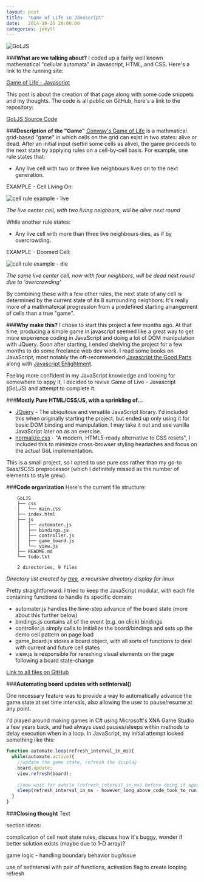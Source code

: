 ```yaml
---
layout: post
title:  "Game of Life in Javascript"
date:   2014-10-25 20:00:00
categories: jekyll 
---
```

![GoLJS](/blog/assets/posts/GoLJS-strip.png)

###**What are we talking about?**
I coded up a fairly well known mathematical "cellular automata" in Javascript, HTML, and CSS.  Here's a link to the running site:

[Game of Life - Javascript](mbech.net/Game-of-life-JS.html)

This post is about the creation of that page along with some code snippets and my thoughts.  The code is all public on GitHub, here's a link to the repository:

[GoLJS Source Code](https://github.com/mbech/GoLJS)

###**Description of the "Game"**
[Conway's Game of Life](http://en.wikipedia.org/wiki/Conway's_Game_of_Life) is a
mathmatical grid-based "game" in which cells on the grid can exist in two
states: alive or dead.  After an initial input (settin some cells as alive), the
game proceeds to the next state by applying rules on a cell-by-cell basis.  For
example, one rule states that:

* Any live cell with two or three live neighbours lives on to the next generation.

EXAMPLE - Cell Living On:

![cell rule example - live](/blog/assets/posts/GoLJS-cell-layout-live.png)


*The live center cell, with two living neighbors, will be alive next round*


While another rule states:

* Any live cell with more than three live neighbours dies, as if by overcrowding.

EXAMPLE - Doomed Cell:

![cell rule example - die](/blog/assets/posts/GoLJS-cell-layout-die.png)


*The same live center cell, now with four neighbors, will be dead next round due to 'overcrowding'*

By combining these with a few other rules, the next state of any cell is determined by
the current state of its 8 surrounding neighbors.  It's really more of a mathmateical 
progression from a predefined starting arrangement of cells than a true "game".

###**Why make this?**
I chose to start this project a few months ago. At that time, producing a simple game in javascript seemed like a
great way to get more experience coding in JavaScript and doing a lot of DOM
manipulation with JQuery.  Soon after starting, I ended shelving the project for a few
months to do some freelance web dev work.  I read some books on JavaScript, most notably the oft-recommended [Javascript the Good
Parts](http://www.amazon.com/JavaScript-Good-Parts-Douglas-Crockford/dp/0596517742)
 along with 
[Javascript Enlightment](http://www.amazon.com/JavaScript-Enlightenment-Cody-Lindley/dp/1449342884).

Feeling more confident in my JavaScript knowledge and looking for somewhere to appy it,
I decided to revive Game of Live - Javascript (*GoLJS*) and attempt to complete it.  

###**Mostly Pure HTML/CSS/JS, with a sprinkling of...**
* [JQuery](http://jquery.com/) - The ubiquitous and versatile JavaScript library.  I'd included this when originally starting the project, but ended up only using it for basic DOM binding and manipulation. I may take it out and use vanilla JavaScript later on as an exercise.
* [normalize.css](http://necolas.github.io/normalize.css/) - "A modern, HTML5-ready alternative to CSS resets", I included this to minimize cross-browser styling headaches and focus on the actual GoL implementation.

This is a small project, so I opted to use pure css rather than my go-to Sass/SCSS preprocessor (which I definitely missed as the number of elements to style grew).  

###**Code organization**
Here's the current file structure:

		GoLJS
		├── css
		│   └── main.css
		├── index.html
		├── js
		│   ├── automater.js
		│   ├── bindings.js
		│   ├── controller.js
		│   ├── game_board.js
		│   └── view.js
		├── README.md
		└── todo.txt

		2 directories, 9 files		

*Directory list created by [tree](http://mama.indstate.edu/users/ice/tree/), a recursive directory display for linux*

Pretty straightforward. I tried to keep the JavaScript modular, with each file containing functions to handle its specific domain:

* automater.js handles the time-step advance of the board state (more about this further below)
* bindings.js contains all of the event (e.g. on click) bindings
* controller.js simply calls to initialize the board/bindings and sets up the demo cell pattern on page load
* game_board.js stores a board object, with all sorts of functions to deal with current and future cell states
* view.js is responsible for rereshing visual elements on the page following a board state-change

[Link to all files on GitHub](https://github.com/mbech/GoLJS)


###**Automating board updates with setInterval()**

One necessary feature was to provide a way to automatically advance the game state at set time intervals, also allowing the user to pause/resume at any point.  

I'd played around making games in C# using Microsoft's XNA Game Studio a few years back, and had always used pauses/sleeps within methods to delay execution when in a loop.  In JavaScript, my initial attempt looked something like this:

```javascript
function automate.loop(refresh_interval_in_ms){
  while(automate.active){
  	//update the game state, refresh the display
    board.update;
    view.refresh(board);
    
    //now wait for awhile (refresh_interval_in_ms) before doing it again
    sleep(refresh_interval_in_ms - however_long_above_code_took_to_run);
  }
}

```

###**Closing thought**
Text


section ideas:

complication of cell next state rules, discuss how it's buggy, wonder if better
solution exists (maybe due to 1-D array)?

game logic - handling boundary behavior bug/issue

use of setInterval with pair of functions, activation flag to create looping
refresh




